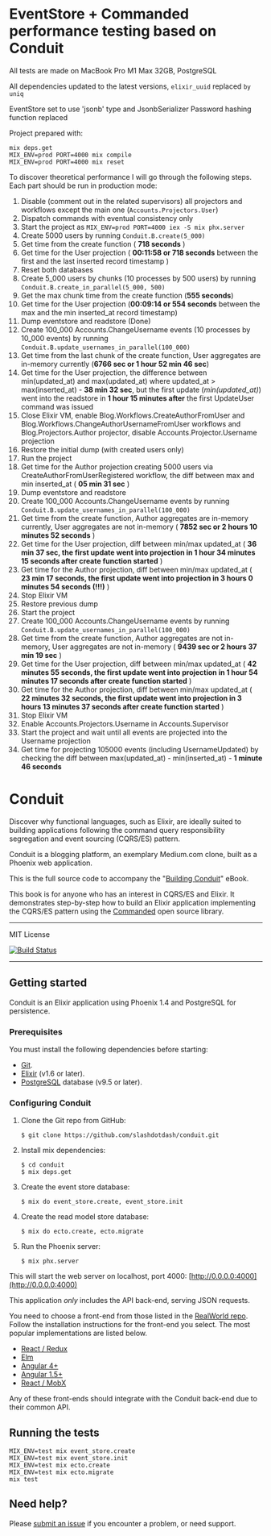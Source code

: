 # EventStore + Commanded performance testing based on Conduit
All tests are made on MacBook Pro M1 Max 32GB, PostgreSQL

All dependencies updated to the latest versions, `elixir_uuid` replaced `by uniq`

EventStore set to use 'jsonb' type and JsonbSerializer
Password hashing function replaced 

Project prepared with:

```
mix deps.get
MIX_ENV=prod PORT=4000 mix compile
MIX_ENV=prod PORT=4000 mix reset
```


To discover theoretical performance I will go through the following steps. Each part should be run in production mode:


1. Disable (comment out in the related supervisors) all projectors and workflows except the main one (`Accounts.Projectors.User`)
2. Dispatch commands with eventual consistency only
3. Start the project as `MIX_ENV=prod PORT=4000 iex -S mix phx.server`
4. Create 5000 users by running `Conduit.B.create(5_000)`
5. Get time from the create function ( **718 seconds** )
6. Get time for the User projection ( **00:11:58 or 718 seconds** between the first and the last inserted record timestamp )
7. Reset both databases
8. Create 5_000 users by chunks (10 processes by 500 users) by running `Conduit.B.create_in_parallel(5_000, 500)`
9.  Get the max chunk time from the create function (**555 seconds**)
10. Get time for the User projection (**00:09:14 or 554 seconds** between the max and the min inserted_at record timestamp)
11. Dump eventstore and readstore (Done)
12. Create 100_000 Accounts.ChangeUsername events (10 processes by 10_000 events) by running `Conduit.B.update_usernames_in_parallel(100_000)`
13. Get time from the last chunk of the create function, User aggregates are in-memory currently (**6766 sec or 1 hour 52 min 46 sec**)
14. Get time for the User projection, the difference between min(updated_at) and max(updated_at) where updated_at > max(inserted_at) - **38 min 32 sec**, but the first update (*min(updated_at)*) went into the readstore in **1 hour 15 minutes after** the first UpdateUser command was issued
15. Close Elixir VM, enable Blog.Workflows.CreateAuthorFromUser and Blog.Workflows.ChangeAuthorUsernameFromUser workflows and Blog.Projectors.Author projector, disable Accounts.Projector.Username projection
16. Restore the initial dump (with created users only)
17. Run the project
18. Get time for the Author projection creating 5000 users via CreateAuthorFromUserRegistered workflow, the diff between max and min inserted_at ( **05 min 31 sec** )
19. Dump eventstore and readstore
20. Create 100_000 Accounts.ChangeUsername events  by running `Conduit.B.update_usernames_in_parallel(100_000)`
21. Get time from the create function, Author aggregates are in-memory currently, User aggregates are not in-memory ( **7852 sec or 2 hours 10 minutes 52 seconds** )
22. Get time for the User projection, diff between min/max updated_at ( **36 min 37 sec, the first update went into projection in 1 hour 34 minutes 15 seconds after create function started** )
23. Get time for the Author projection, diff between min/max updated_at ( **23 min 17 seconds, the first update went into projection in 3 hours 0 minutes 54 seconds (!!!)** )
24. Stop Elixir VM
25. Restore previous dump
26. Start the project
27. Create 100_000 Accounts.ChangeUsername events  by running `Conduit.B.update_usernames_in_parallel(100_000)`
28. Get time from the create function, Author aggregates are not in-memory, User aggregates are not in-memory ( **9439 sec or 2 hours 37 min 19 sec** )
29. Get time for the User projection, diff between min/max updated_at ( **42 minutes 55 seconds, the first update went into projection in 1 hour 54 minutes 17 seconds after create function started** )
30. Get time for the Author projection, diff between min/max updated_at ( **22 minutes 32 seconds, the first update went into projection in 3 hours 13 minutes 37 seconds after create function started** )
31. Stop Elixir VM
32. Enable Accounts.Projectors.Username in Accounts.Supervisor
33. Start the project and wait until all events are projected into the Username projection
34. Get time for projecting 105000 events (including UsernameUpdated) by checking the diff between max(updated_at) - min(inserted_at) - **1 minute 46 seconds**


# Conduit

Discover why functional languages, such as Elixir, are ideally suited to building applications following the command query responsibility segregation and event sourcing (CQRS/ES) pattern.

Conduit is a blogging platform, an exemplary Medium.com clone, built as a Phoenix web application.

This is the full source code to accompany the "[Building Conduit](https://leanpub.com/buildingconduit)" eBook.

This book is for anyone who has an interest in CQRS/ES and Elixir. It demonstrates step-by-step how to build an Elixir application implementing the CQRS/ES pattern using the [Commanded](https://github.com/slashdotdash/commanded) open source library.

---

MIT License

[![Build Status](https://travis-ci.com/slashdotdash/conduit.svg?branch=master)](https://travis-ci.com/slashdotdash/conduit)

---

## Getting started

Conduit is an Elixir application using Phoenix 1.4 and PostgreSQL for persistence.

### Prerequisites

You must install the following dependencies before starting:

- [Git](https://git-scm.com/).
- [Elixir](https://elixir-lang.org/install.html) (v1.6 or later).
- [PostgreSQL](https://www.postgresql.org/) database (v9.5 or later).

### Configuring Conduit

1. Clone the Git repo from GitHub:

    ```console
    $ git clone https://github.com/slashdotdash/conduit.git
    ```

2. Install mix dependencies:

    ```console
    $ cd conduit
    $ mix deps.get
    ```

3. Create the event store database:

    ```console
    $ mix do event_store.create, event_store.init
    ```

4. Create the read model store database:

    ```console
    $ mix do ecto.create, ecto.migrate
    ```

5. Run the Phoenix server:

    ```console
    $ mix phx.server
    ```

  This will start the web server on localhost, port 4000: [http://0.0.0.0:4000](http://0.0.0.0:4000)

This application *only* includes the API back-end, serving JSON requests.

You need to choose a front-end from those listed in the [RealWorld repo](https://github.com/gothinkster/realworld). Follow the installation instructions for the front-end you select. The most popular implementations are listed below.

- [React / Redux](https://github.com/gothinkster/react-redux-realworld-example-app)
- [Elm](https://github.com/rtfeldman/elm-spa-example)
- [Angular 4+](https://github.com/gothinkster/angular-realworld-example-app)
- [Angular 1.5+](https://github.com/gothinkster/angularjs-realworld-example-app)
- [React / MobX](https://github.com/gothinkster/react-mobx-realworld-example-app)

Any of these front-ends should integrate with the Conduit back-end due to their common API.

## Running the tests

```console
MIX_ENV=test mix event_store.create
MIX_ENV=test mix event_store.init
MIX_ENV=test mix ecto.create
MIX_ENV=test mix ecto.migrate
mix test
```
## Need help?

Please [submit an issue](https://github.com/slashdotdash/conduit/issues) if you encounter a problem, or need support.
